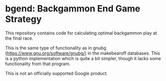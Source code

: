 # bgend: Backgammon End Game Strategy

This repository contains code for calculating optimal backgammon play
at the final race.

This is the same type of functionality as in gnubg
(https://www.gnu.org/software/gnubg/) in the makebearoff
databases. This is a python implementation which is quite a bit
simpler, though it lacks some functionality from that program.

This is not an officially supported Google product.
